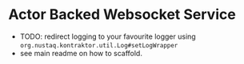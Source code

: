 # Actor Backed Websocket Service

* TODO: redirect logging to your favourite logger using `org.nustaq.kontraktor.util.Log#setLogWrapper`
* see main readme on how to scaffold.
